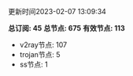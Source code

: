 更新时间2023-02-07 13:09:34

**总订阅: 45**
**总节点: 675**
**有效节点: 113**
- v2ray节点: 107
- trojan节点: 5
- ss节点: 1
